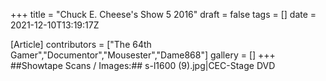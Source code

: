 +++
title = "Chuck E. Cheese's Show 5 2016"
draft = false
tags = []
date = 2021-12-10T13:19:17Z

[Article]
contributors = ["The 64th Gamer","Documentor","Mousester","Dame868"]
gallery = []
+++
##Showtape Scans / Images:##
<gallery>
s-l1600 (9).jpg|CEC-Stage DVD
</gallery>